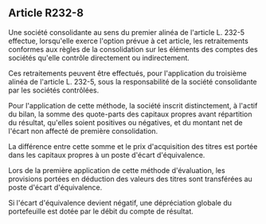 Article R232-8
----
Une société consolidante au sens du premier alinéa de l'article L. 232-5
effectue, lorsqu'elle exerce l'option prévue à cet article, les retraitements
conformes aux règles de la consolidation sur les éléments des comptes des
sociétés qu'elle contrôle directement ou indirectement.

Ces retraitements peuvent être effectués, pour l'application du troisième alinéa
de l'article L. 232-5, sous la responsabilité de la société consolidante par les
sociétés contrôlées.

Pour l'application de cette méthode, la société inscrit distinctement, à l'actif
du bilan, la somme des quote-parts des capitaux propres avant répartition du
résultat, qu'elles soient positives ou négatives, et du montant net de l'écart
non affecté de première consolidation.

La différence entre cette somme et le prix d'acquisition des titres est portée
dans les capitaux propres à un poste d'écart d'équivalence.

Lors de la première application de cette méthode d'évaluation, les provisions
portées en déduction des valeurs des titres sont transférées au poste d'écart
d'équivalence.

Si l'écart d'équivalence devient négatif, une dépréciation globale du
portefeuille est dotée par le débit du compte de résultat.

